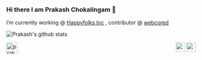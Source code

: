 ### Hi there I am Prakash Chokalingam 👋

I’m currently working @ [Happyfolks Inc](https://www.happyfolks.io/) , contributor @ [webcored](https://github.com/webcored)

![Prakash's github stats](https://github-readme-stats.vercel.app/api?username=prakashchokalingam)

<a href="https://dev.to/prakash_choks">
  <img src="https://d2fltix0v2e0sb.cloudfront.net/dev-badge.svg" alt="prakash chokalingam's DEV Profile" height="30" width="30">
</a>

<a href="https://www.linkedin.com/in/prakashchokalingam/">
  <img src="https://user-images.githubusercontent.com/5512765/88061041-9f7b4900-cb84-11ea-8ef5-d064f8d4314d.png" align="right" alt="prakash chokalingam's Linkedin Profile" height="25" width="25">
</a>


<a href="https://twitter.com/Prakash_Choks">
  <img src="https://user-images.githubusercontent.com/5512765/88061045-a0ac7600-cb84-11ea-9a02-add6b0ad1dce.png" align="right" alt="prakash chokalingam's Twitter Profile" height="25" width="25">
</a>
 
        
